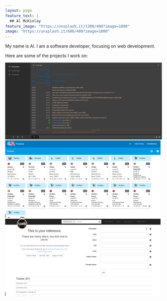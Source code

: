 ```yaml
---
layout: page
feature_text: |
  ## Al McKinlay
feature_image: "https://unsplash.it/1300/400?image=1000"
image: "https://unsplash.it/600/400?image=1000"
---
```


My name is Al. I am a software developer, focusing on web development.

Here are some of the projects I work on:  

[<img src="/assets/thelounge.png" class="project-thumbnail" />](https://github.com/thelounge/lounge/)
[<img src="/assets/porybox.png" class="project-thumbnail" />](https://www.porybox.com/about)
[<img src="/assets/flairhq.png" class="project-thumbnail" />](https://hq.porygon.co/)
<!-- [<img src="/assets/viewfield.png" class="project-thumbnail" />](http://viewfield.org.uk/) -->

